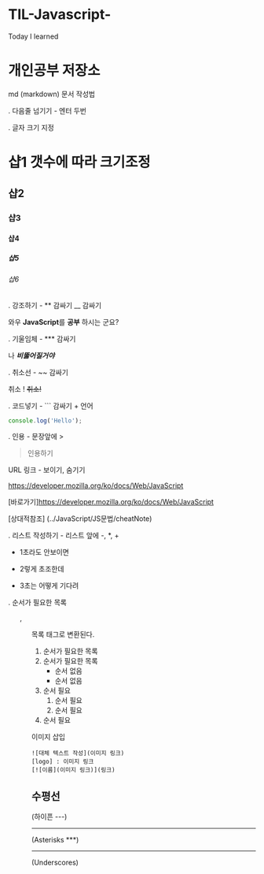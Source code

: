 # TIL-Javascript-
Today I learned


# 개인공부 저장소


md (markdown) 문서 작성법

. 다음줄 넘기기 - 엔터 두번

. 글자 크기 지정

# 샵1 갯수에 따라 크기조정
## 샵2 
### 샵3
#### 샵4
##### 샵5
###### 샵6

. 강조하기 - ** 감싸기  __ 감싸기

와우 **JavaScript**를 __공부__ 하시는 군요?

. 기울임체 - *** 감싸기

나 ***비뚫어질거야*** 

. 취소선 - ~~ 감싸기

취소 ! ~~취소!~~

. 코드넣기 -  ``` 감싸기 + 언어

```javascript
console.log('Hello');
```

. 인용 - 문장앞에 >

> 인용하기

URL 링크 - 보이기, 숨기기

https://developer.mozilla.org/ko/docs/Web/JavaScript

[바로가기]https://developer.mozilla.org/ko/docs/Web/JavaScript

[상대적참조] (../JavaScript/JS문법/cheatNote)

. 리스트 작성하기 -  리스트 앞에 -, *, +

- 1초라도 안보이면
* 2렇게 초조한데
+ 3초는 어떻게 기다려

. 순서가 필요한 목록 <ol>, <ul> 목록 태그로 변환된다.

1. 순서가 필요한 목록
1. 순서가 필요한 목록
    - 순서 없음
    - 순서 없음
1. 순서 필요
    1. 순서 필요
    1. 순서 필요
1. 순서 필요

이미지 삽입
```
![대체 텍스트 작성](이미지 링크)
[logo] : 이미지 링크
[![이름](이미지 링크)](링크)
```

수평선
---
(하이픈 ---)

***
(Asterisks ***)

___
(Underscores)

